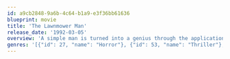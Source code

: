 ```yaml
---
id: a9cb2848-9a6b-4c64-b1a9-e3f36bb61636
blueprint: movie
title: 'The Lawnmower Man'
release_date: '1992-03-05'
overview: 'A simple man is turned into a genius through the application of computer science.'
genres: '[{"id": 27, "name": "Horror"}, {"id": 53, "name": "Thriller"}, {"id": 878, "name": "Science Fiction"}]'
---
```

